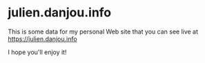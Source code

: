# julien.danjou.info

This is some data for my personal Web site that you can see live at
https://julien.danjou.info

I hope you'll enjoy it!
